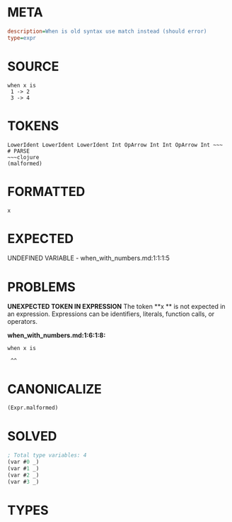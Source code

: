 # META
~~~ini
description=When is old syntax use match instead (should error)
type=expr
~~~
# SOURCE
~~~roc
when x is
 1 -> 2
 3 -> 4
~~~
# TOKENS
~~~text
LowerIdent LowerIdent LowerIdent Int OpArrow Int Int OpArrow Int ~~~
# PARSE
~~~clojure
(malformed)
~~~
# FORMATTED
~~~roc
x 
~~~
# EXPECTED
UNDEFINED VARIABLE - when_with_numbers.md:1:1:1:5
# PROBLEMS
**UNEXPECTED TOKEN IN EXPRESSION**
The token **x ** is not expected in an expression.
Expressions can be identifiers, literals, function calls, or operators.

**when_with_numbers.md:1:6:1:8:**
```roc
when x is
```
     ^^


# CANONICALIZE
~~~clojure
(Expr.malformed)
~~~
# SOLVED
~~~clojure
; Total type variables: 4
(var #0 _)
(var #1 _)
(var #2 _)
(var #3 _)
~~~
# TYPES
~~~roc
~~~
